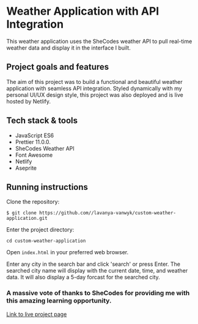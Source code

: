 # Weather Application with API Integration

This weather application uses the SheCodes weather API to pull real-time weather data and display it in the interface I built.


## Project goals and features

The aim of this project was to build a functional and beautiful weather application with seamless API integration. Styled dynamically with my personal UI/UX design style, this project was also deployed and is live hosted by Netlify.

## Tech stack & tools

* JavaScript ES6
* Prettier 11.0.0.
* SheCodes Weather API
* Font Awesome
* Netlify
* Aseprite

## Running instructions

Clone the repository:

`$ git clone https://github.com//lavanya-vanwyk/custom-weather-application.git`

Enter the project directory:

`cd custom-weather-application`

Open `index.html` in your preferred web browser.

Enter any city in the search bar and click 'search' or press Enter. The searched city name will display with the current date, time, and weather data. It will also display a 5-day forcast for the searched city.

### A massive vote of thanks to SheCodes for providing me with this amazing learning opportunity. 

[Link to live project page](https://legendary-melomakarona-ccab0a.netlify.app/)
